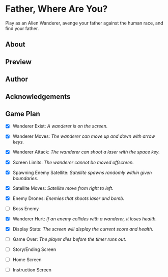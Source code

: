 # Father, Where Are You?

Play as an Alien Wanderer, avenge your father against the human race, and find your father. 

## About 

## Preview 

## Author 

## Acknowledgements 

## Game Plan 

- [X] Wanderer Exist: *A wanderer is on the screen.*
- [X] Wanderer Moves: *The wanderer can move up and down with arrow keys.*
- [X] Wanderer Attack: *The wanderer can shoot a laser with the space key.*
- [X] Screen Limits: *The wanderer cannot be moved offscreen.*
- [X] Spawning Enemy Satellite: *Satellite spawns randomly within given boundaries.*
- [X] Satellite Moves: *Satellite move from right to left.*
- [X] Enemy Drones: *Enemies that shoots laser and bomb.*
- [ ] Boss Enemy
- [X] Wanderer Hurt: *If an enemy collides with a wanderer, it loses health.*
- [X] Display Stats: *The screen will display the current score and health.* 
- [ ] Game Over: *The player dies before the timer runs out.* 
- [ ] Story/Ending Screen
- [ ] Home Screen  
- [ ] Instruction Screen

